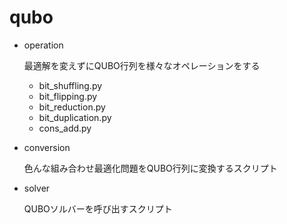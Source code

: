 # qubo
* operation
  
  最適解を変えずにQUBO行列を様々なオペレーションをする
  
    * bit_shuffling.py
    * bit_flipping.py
    * bit_reduction.py
    * bit_duplication.py
    * cons_add.py
* conversion
  
  色んな組み合わせ最適化問題をQUBO行列に変換するスクリプト
  
* solver
  
  QUBOソルバーを呼び出すスクリプト
